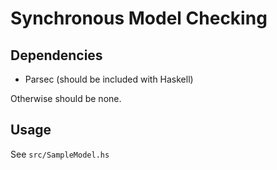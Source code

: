 # Synchronous Model Checking


## Dependencies

 - Parsec (should be included with Haskell)

Otherwise should be none. 

## Usage

See `src/SampleModel.hs`
